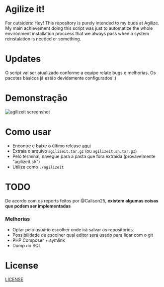 # Agilize it!
For outsiders: Hey! This repository is purely intended to my buds at Agilize. My main achievement doing this script was just to automatize the whole environment installation proccess that we always pass when a system reinstalation is needed or something. 

# Updates
O script vai ser atualizado conforme a equipe relate bugs e melhorias. Os pacotes básicos já estão devidamente configurados :)

# Demonstração
![agilizeit screenshot](https://raw.githubusercontent.com/vaporwavie/agilizeit/master/agilizeit.png )

# Como usar
* Encontre e baixe o último release [aqui](https://github.com/vaporwavie/agilizeit.sh/releases)
* Extraia o arquivo <code>agilizeit.tar.gz</code> (ou <code>agilizeit.sh.tar.gz</code>)
* Pelo terminal, navegue para a pasta que fora extraída (provavelmente "agilizeit.sh")
* Utilize como <code>./agilizeit</code>

# TODO

De acordo com os reports feitos por @Calison25, **existem algumas coisas que podem ser implementadas**

### Melhorias
* Optar pelo usuário escolher onde irá salvar os repositórios.
* Possibilidade de escolher qual editor será usado para lidar com o git
* PHP Composer + symlink
* Dump do SQL

# License
[LICENSE](LICENSE)
